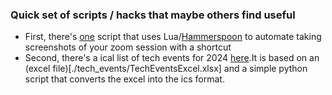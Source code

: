 ### Quick set of scripts / hacks that maybe others find useful

* First, there's [one](ZoomCapture.lua) script that uses Lua/[Hammerspoon](https://www.hammerspoon.org/) to automate taking screenshots of your zoom session with a shortcut
* Second, there's a ical list of tech events for 2024 [here](./tech_events/TechEventsCalendar.ics).It is based on an (excel file)[./tech_events/TechEventsExcel.xlsx] and a simple python script that converts the excel into the ics format. 